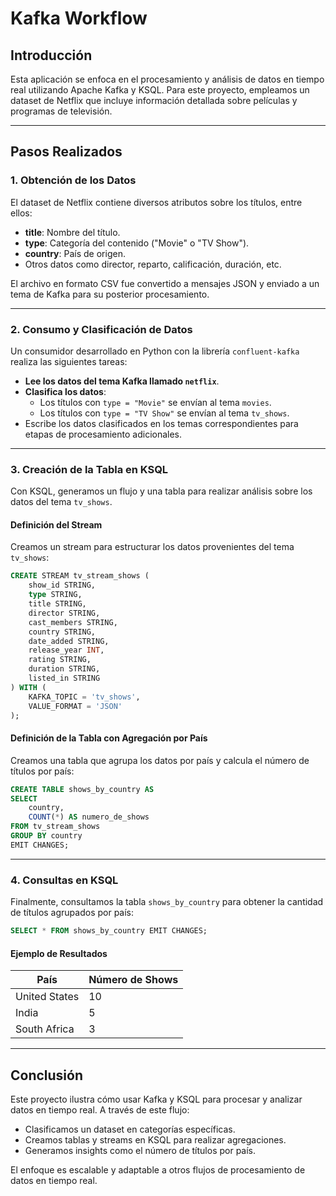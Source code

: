 # Kafka Workflow

## Introducción
Esta aplicación se enfoca en el procesamiento y análisis de datos en tiempo real utilizando Apache Kafka y KSQL. Para este proyecto, empleamos un dataset de Netflix que incluye información detallada sobre películas y programas de televisión.

---

## Pasos Realizados

### 1. Obtención de los Datos
El dataset de Netflix contiene diversos atributos sobre los títulos, entre ellos:
- **title**: Nombre del título.
- **type**: Categoría del contenido ("Movie" o "TV Show").
- **country**: País de origen.
- Otros datos como director, reparto, calificación, duración, etc.

El archivo en formato CSV fue convertido a mensajes JSON y enviado a un tema de Kafka para su posterior procesamiento.

---

### 2. Consumo y Clasificación de Datos
Un consumidor desarrollado en Python con la librería `confluent-kafka` realiza las siguientes tareas:
- **Lee los datos del tema Kafka llamado `netflix`**.
- **Clasifica los datos**:
  - Los títulos con `type = "Movie"` se envían al tema `movies`.
  - Los títulos con `type = "TV Show"` se envían al tema `tv_shows`.
- Escribe los datos clasificados en los temas correspondientes para etapas de procesamiento adicionales.

---

### 3. Creación de la Tabla en KSQL
Con KSQL, generamos un flujo y una tabla para realizar análisis sobre los datos del tema `tv_shows`.

#### Definición del Stream
Creamos un stream para estructurar los datos provenientes del tema `tv_shows`:
```sql
CREATE STREAM tv_stream_shows (
    show_id STRING,
    type STRING,
    title STRING,
    director STRING,
    cast_members STRING,
    country STRING,
    date_added STRING,
    release_year INT,
    rating STRING,
    duration STRING,
    listed_in STRING
) WITH (
    KAFKA_TOPIC = 'tv_shows',
    VALUE_FORMAT = 'JSON'
);
```

#### Definición de la Tabla con Agregación por País
Creamos una tabla que agrupa los datos por país y calcula el número de títulos por país:
```sql
CREATE TABLE shows_by_country AS
SELECT
    country,
    COUNT(*) AS numero_de_shows
FROM tv_stream_shows
GROUP BY country
EMIT CHANGES;
```

---

### 4. Consultas en KSQL
Finalmente, consultamos la tabla `shows_by_country` para obtener la cantidad de títulos agrupados por país:
```sql
SELECT * FROM shows_by_country EMIT CHANGES;
```

#### Ejemplo de Resultados
| País            | Número de Shows |
|-----------------|-----------------|
| United States   | 10              |
| India           | 5               |
| South Africa    | 3               |

---

## Conclusión
Este proyecto ilustra cómo usar Kafka y KSQL para procesar y analizar datos en tiempo real. A través de este flujo:
- Clasificamos un dataset en categorías específicas.
- Creamos tablas y streams en KSQL para realizar agregaciones.
- Generamos insights como el número de títulos por país.

El enfoque es escalable y adaptable a otros flujos de procesamiento de datos en tiempo real.
